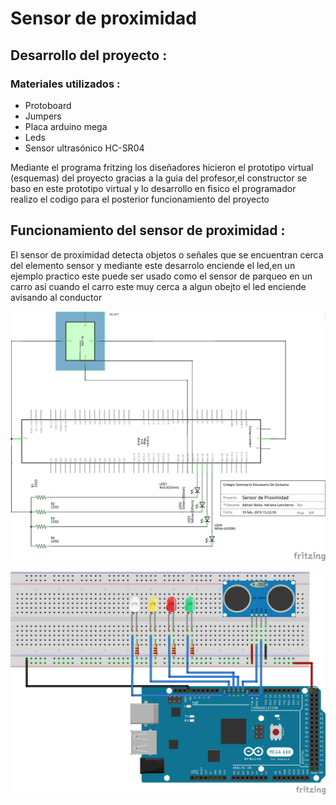 # Sensor de proximidad 

## Desarrollo del proyecto :
### Materiales utilizados :
+ Protoboard
+ Jumpers
+ Placa arduino mega 
+ Leds 
+ Sensor ultrasónico HC-SR04 

Mediante el programa fritzing los diseñadores hicieron el prototipo virtual (esquemas) del proyecto gracias a la guia del profesor,el constructor se baso en este prototipo virtual y lo desarrollo en fisico el programador realizo el codigo para el posterior funcionamiento del proyecto

## Funcionamiento del sensor de proximidad :
El sensor de proximidad detecta objetos o señales que se encuentran cerca del elemento sensor y mediante este desarrolo enciende el led,en un ejemplo practico este puede ser usado como el sensor de parqueo en un carro asi cuando el carro este muy cerca a algun obejto el led enciende avisando al conductor 

![1](https://github.com/alisonsandoval/PROYECTO-G1/blob/d2bab67c3b536746e012b4f2b83c062e0cf4b842/images/esquematico3.png)

![1](https://github.com/alisonsandoval/PROYECTO-G1/blob/master/images/protoboard%203.png)
